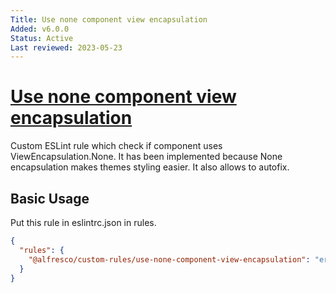 ```yaml
---
Title: Use none component view encapsulation
Added: v6.0.0
Status: Active
Last reviewed: 2023-05-23
---
```


# [Use none component view encapsulation](../../../lib/eslint-custom-rules/src/rules/use-none-component-view-encapsulation/use-none-component-view-encapsulation.ts "Defined in use-none-component-view-encapsulation.ts")

Custom ESLint rule which check if component uses ViewEncapsulation.None. It has been implemented because None encapsulation makes themes styling easier.
It also allows to autofix.

## Basic Usage
Put this rule in eslintrc.json in rules. 

```json
{
  "rules": {
    "@alfresco/custom-rules/use-none-component-view-encapsulation": "error"
  }
}
```
